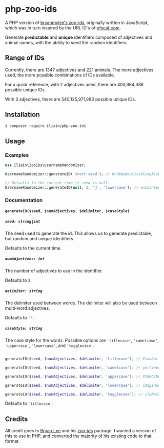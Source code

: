 # php-zoo-ids

A PHP version of [bryanmylee's zoo-ids](https://github.com/bryanmylee/zoo-ids), originally written in JavaScript, which was in turn inspired by the URL ID's of [gfycat.com](https://gfycat.com).

Generate **predictable** and **unique** identifiers composed of adjectives and animal names, with the ability to seed the random identifiers.

## Range of IDs

Currently, there are 1347 adjectives and 221 animals. The more adjectives used, the more possible combinations of IDs available.

For a quick reference, with 2 adjectives used, there are 400,984,389 possible unique IDs.

With 3 adjectives, there are 540,125,971,983 possible unique IDs.

## Installation

```bash
$ composer require iliain/php-zoo-ids
```

## Usage

### Examples

```php
use Iliain\ZooIDs\UsernameRandomizer;

UsernameRandomizer::generateID('short seed'); // KnobbyNauticalKingfisher

// Defaults to the current time if seed is null.
UsernameRandomizer::generateID(null, 2, '🍓', 'lowercase'); // enchanted🍓narrow🍓wallaby
```

### Documentation

#### `generateID($seed, $numAdjectives, $delimiter, $caseStyle)`

##### `seed: string|int`

The seed used to generate the id. This allows us to generate predictable, but random and unique identifiers.

Defaults to the current time.

##### `numAdjectives: int`

The number of adjectives to use in the identifier.

Defaults to `2`.

##### `delimiter: string`

The delimiter used between words. The delimiter will also be used between
multi-word adjectives.

Defaults to `''`.

##### `caseStyle: string`

The case style for the words. Possible options are `'titlecase'`, `'camelcase'`, `'uppercase'`, `'lowercase'`, and `'togglecase'`.

```php

generateID($seed, $numAdjectives, $delimiter, 'titlecase'); // FineAntiqueElk

generateID($seed, $numAdjectives, $delimiter, 'camelcase'); // pertinentPoshGoldfinch

generateID($seed, $numAdjectives, $delimiter, 'uppercase'); // PIERCINGRESPONSIBLECAMEL

generateID($seed, $numAdjectives, $delimiter, 'lowercase'); // imaginarywingedsalamander

generateID($seed, $numAdjectives, $delimiter, 'togglecase'); // sTuNnInGdEsCrIpTiVepEaFoWl
```

Defaults to `'titlecase'`.

## Credits

All credit goes to [Bryan Lee](https://github.com/bryanmylee) and his [zoo-ids](https://github.com/bryanmylee/zoo-ids) package. I wanted a version of this to use in PHP, and converted the majority of his existing code to that format.
